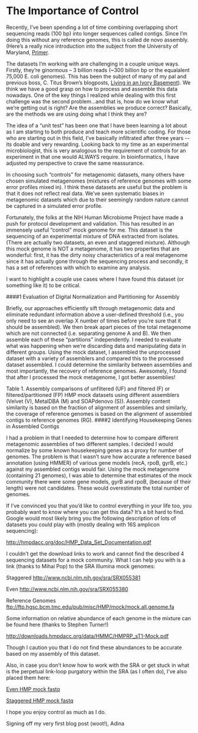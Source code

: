 # The Importance of Control

Recently, I’ve been spending a lot of time combining overlapping short sequencing reads (100 bp) into longer sequences called contigs.  Since I’m doing this without any reference genomes, this is called de novo assembly.  (Here’s a really nice introduction into the subject from the University of Maryland, [Primer](http://www.cbcb.umd.edu/research/assembly_primer.shtml).The datasets I’m working with are challenging in a couple unique ways.  Firstly, they’re ginormous – 3 billion reads (~300 billion bp or the equalalent 75,000 E. coli genomes).  This has been the subject of many of my pal and previous boss, C. Titus Brown’s blogposts, [Living in an Ivory Basement](http://ivory.idyll.org/blog/)).  We think we have a good grasp on how to process and assemble this data nowadays.   One of the key things I realized while dealing with this first challenge was the second problem…and that is, how do we know what we’re getting out is right?  Are the assemblies we produce correct?   Basically, are the methods we are using doing what I think they are? 
The idea of a “unit test” has been one that I have been learning a lot about as I am starting to both produce and teach more scientific coding.  For those who are starting out in this field, I’ve basically infiltrated after three years -- its doable and very rewarding.  Looking back to my time as an experimental microbiologist, this is very analogous to the requirement of controls for an experiment in that one would ALWAYS require.  In bioinformatics, I have adjusted my perspective to crave the same reassurance.
In choosing such “controls” for metagenomic datasets, many others have chosen simulated metagenomes (mixtures of reference genomes with some error profiles mixed in).  I think these datasets are useful but the problem is that it does not reflect real data.  We’ve seen systematic biases in metagenomic datasets which due to their seemingly random nature cannot be captured in a simulated error profile.  Fortunately, the folks at the NIH Human Microbiome Project have made a push for protocol development and validation.  This has resulted in an immensely useful “control” mock genome for me.  This dataset is the sequencing of an experimental mixture of DNA extracted from isolates.  (There are actually two datasets, an even and staggered mixture).  Although this mock genome is NOT a metagenome, it has two properties that are wonderful:  first, it has the dirty noisy characteristics of a real metagenome since it has actually gone through the sequencing process and secondly, it has a set of references with which to examine any analysis. I want to highlight a couple use cases where I have found this dataset (or something like it) to be critical.  ###\#1 Evaluation of Digital Normalization and Partitioning for AssemblyBriefly, our approaches efficiently sift through metagenomic data and eliminate redundant information above a user-defined threshold (i.e., you only need to see an overlap X number of times before you’re sure that it should be assembled).  We then break apart pieces of the total metagenome which are not connected (i.e. separating genome A and B).  We then assemble each of these “partitions” independently.  I needed to evaluate what was happening when we’re discarding data and manipulating data in different groups.  Using the mock dataset, I assembled the unprocessed dataset with a variety of assemblers and compared this to the processed dataset assembled.  I could determine the similarity between assemblies and most importantly, the recovery of reference genomes.  Awesomely, I found that after I processed the mock metagenome, I got better assemblies!


Table 1. Assembly comparisons of unfiltered (UF) and filtered (F) or filtered/partitioned (FP) HMP mock datasets using different assemblers (Velvet (V), MetaIDBA (M) and SOAPdenovo (S)).  Assembly content similarity is based on the fraction of alignment of assemblies and similarly, the coverage of reference genomes is based on the alignment of assembled contigs to reference genomes (RG).###\#2 Identifying Housekeeping Genes in Assembled ContigsI had a problem in that I needed to determine how to compare different metagenomic assemblies of two different samples.  I decided I would normalize by some known housekeeping genes as a proxy for number of genomes.  The problem is that I wasn’t sure how accurate a reference based annotation (using HMMER) of various gene models (recA, rpoB, gyrB, etc.) against my assembled contigs would fair.  Using the mock metagenome (containing 21 genomes), I was able to determine that estimates of the mock community there were some gene models, gyrB and rpoB, (because of their length) were not candidates. These would overestimate the total number of genomes.If I’ve convinced you that you’d like to control everything in your life too, you probably want to know where you can get this data?  It’s a bit hard to find.  Google would most likely bring you the following description of lots of datasets you could play with (mostly dealing with 16S amplicon sequencing): 
<http://hmpdacc.org/doc/HMP_Data_Set_Documentation.pdf>I couldn’t get the download links to work and cannot find the described 4 sequencing datasets for a mock community.  What I can help you with is a link (thanks to Mihai Pop) to the SRA Illumina mock genomes:Staggered<http://www.ncbi.nlm.nih.gov/sra/SRX055381>Even<http://www.ncbi.nlm.nih.gov/sra/SRX055380>Reference Genomes<ftp://ftp.hgsc.bcm.tmc.edu/pub/misc/HMP/mock/mock.all.genome.fa>Some information on relative abundance of each genome in the mixture can be found here (thanks to Stephen Turner!)<http://downloads.hmpdacc.org/data/HMMC/HMPRP_sT1-Mock.pdf>Though I caution you that I do not find these abundances to be accurate based on my assembly of this dataset.Also, in case you don’t know how to work with the SRA or get stuck in what is the perpetual link-loop purgatory within the SRA (as I often do), I’ve also placed them here:[Even HMP mock fastq](http://lyorn.idyll.org/~adina/SRR172902.fastq.gz)
[Staggered HMP mock fastq](http://lyorn.idyll.org/~adina/SRR172903.fastq.gz)I hope you enjoy control as much as I do.Signing off my very first blog post (woot!),Adina
